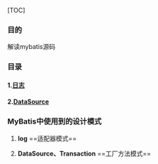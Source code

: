 [TOC]

### 目的

解读mybatis源码

### 目录

#### 1.[日志](https://github.com/yuanzijue1992/mybatis-3-src/tree/master/src/main/java/org/apache/ibatis/logging)

#### 2.[DataSource](/src/main/java/org/apache/ibatis/datasource)



### MyBatis中使用到的设计模式
1. **log**  ==适配器模式==

2. **DataSource、Transaction** ==工厂方法模式==

   
















